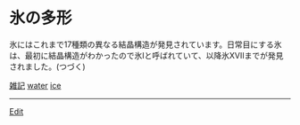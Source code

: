 # 氷の多形

[](https://youtu.be/UFGiBKYxHlw)



氷にはこれまで17種類の異なる結晶構造が発見されています。日常目にする氷は、最初に結晶構造がわかったので氷Iと呼ばれていて、以降氷XVIIまでが発見されました。(つづく)



[雑記](雑記.md) [water](water.md) [ice](ice.md)





----
[Edit](https://github.com/vitroid/vitroid.github.io/edit/master/MD/氷の多形.md)
